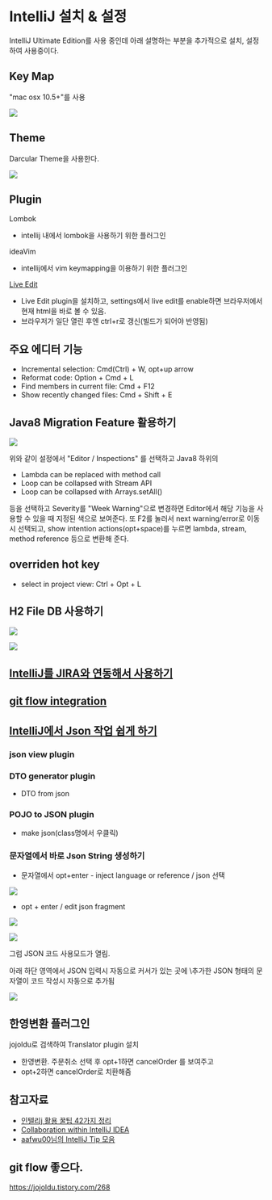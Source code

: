 # IntelliJ 설치 & 설정

IntelliJ Ultimate Edition를 사용 중인데 아래 설명하는 부분을 추가적으로 설치, 설정하여 사용중이다.

## Key Map

"mac osx 10.5+"를 사용

![](https://api.monosnap.com/rpc/file/download?id=7sak069xsiMSgJ9JfPzEat9sIiATYf)

## 	Theme

Darcular Theme을 사용한다.

![](https://api.monosnap.com/rpc/file/download?id=DmylUbMuxXoCvslvbdpcayJWzfVmem)

## Plugin

Lombok
- intellij 내에서 lombok을 사용하기 위한 플러그인

ideaVim
- intellij에서 vim keymapping을 이용하기 위한 플러그인

[Live Edit](http://blog.jetbrains.com/webide/2012/08/liveedit-plugin-features-in-detail/)
- Live Edit plugin을 설치하고, settings에서 live edit를 enable하면 브라우저에서 현재 html을 바로 볼 수 있음.
- 브라우저가 일단 열린 후엔 ctrl+r로 갱신(빌드가 되어야 반영됨)

## 주요 에디터 기능

- Incremental selection: Cmd(Ctrl) + W, opt+up arrow
- Reformat code: Option + Cmd + L
- Find members in current file: Cmd + F12
- Show recently changed files: Cmd + Shift + E
    
## Java8 Migration Feature 활용하기

![](https://api.monosnap.com/rpc/file/download?id=NpP7RcK6c8N6cuNSpqQMUqdLG5jMNv)

위와 같이 설정에서 "Editor / Inspections" 를 선택하고 Java8 하위의 

- Lambda can be replaced with method call
- Loop can be collapsed with Stream API
- Loop can be collapsed with Arrays.setAll()

등을 선택하고 Severity를 "Week Warning"으로 변경하면 Editor에서 해당 기능을 사용할 수 있을 때 지정된 색으로 보여준다. 또 F2를 눌러서 next warning/error로 이동시 선택되고, show intention actions(opt+space)를 누르면 lambda, stream, method reference 등으로 변환해 준다.

## overriden hot key

- select in project view: Ctrl + Opt + L

## H2 File DB 사용하기

![](https://api.monosnap.com/rpc/file/download?id=46dm5qkBEs4qUbGXUF3XWeSKH53WEk)

![](https://api.monosnap.com/rpc/file/download?id=7NlNzS0BIoES7XJX1pmPUxdWAmZACR)

## [IntelliJ를 JIRA와 연동해서 사용하기](http://jojoldu.tistory.com/260)

## [git flow integration](http://jojoldu.tistory.com/268)

## [IntelliJ에서 Json 작업 쉽게 하기](http://jojoldu.tistory.com/273)

### json view plugin

### DTO generator plugin

- DTO from json

### POJO to JSON plugin

- make json(class명에서 우클릭)

### 문자열에서 바로 Json String 생성하기

- 문자열에서 opt+enter - inject language or reference / json 선택

![](https://api.monosnap.com/rpc/file/download?id=ABrJBIUW9wX12FOzFuNHYLMGiVa8o0)

- opt + enter / edit json fragment

![](https://api.monosnap.com/rpc/file/download?id=AsQXEliOlkta1YdK55kfnWKbDqr6EH)

![](https://api.monosnap.com/rpc/file/download?id=8Vc8RK0LswqJxaPR9blJ8n8BJQWFc0)

그럼 JSON 코드 사용모드가 열림.

아래 하단 영역에서 JSON 입력시 자동으로 커서가 있는 곳에 \추가한 JSON 형태의 문자열이 코드 작성시 자동으로 추가됨

![](https://api.monosnap.com/rpc/file/download?id=QTmggkYmx2ginznrppxvJFwJPyQAU0)

## 한영변환 플러그인

jojoldu로 검색하여 Translator plugin 설치

* 한영변환. 주문취소 선택 후 opt+1하면 cancelOrder 를 보여주고
* opt+2하면 cancelOrder로 치환해줌
 
## 참고자료

- [인텔리j 활용 꿀팁 42가지 정리](http://www.popit.kr/인텔리j-활용-꿀팁-42가지-정리/)
- [Collaboration within IntelliJ IDEA](https://www.youtube.com/watch?v=wBXSUdT1jX0)
- [aafwu00님의 IntelliJ Tip 모음](https://gist.github.com/aafwu00/e48a5b16318ca2c5b3c0f8e32f9da886)



## git flow 좋으다.
https://jojoldu.tistory.com/268